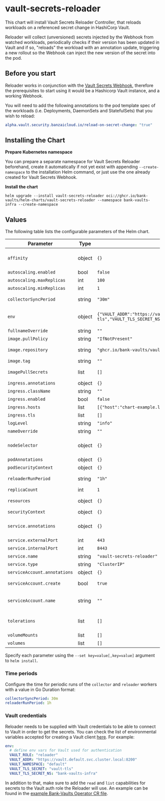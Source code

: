 # vault-secrets-reloader

This chart will install Vault Secrets Reloader Controller, that reloads workloads on a referenced secret change in HashiCorp Vault.

Reloader will collect (unversioned) secrets injected by the Webhook from watched workloads, periodically checks if their version has been updated in Vault and if so, "reloads" the workload with an annotation update, triggering a new rollout so the Webhook can inject the new version of the secret into the pod.

## Before you start

Reloader works in conjunction with the [Vault Secrets Webhook](https://github.com/bank-vaults/vault-secrets-webhook), therefore the prerequisites to start using it would be a Hashicorp Vault instance, and a working Webhook.

You will need to add the following annotations to the pod template spec of the workloads (i.e. Deployments, DaemonSets and StatefulSets) that you wish to reload:

```yaml
alpha.vault.security.banzaicloud.io/reload-on-secret-change: "true"
```

## Installing the Chart

**Prepare Kubernetes namespace**

You can prepare a separate namespace for Vault Secrets Reloader beforehand, create it automatically if not yet exist with appending `--create-namespace` to the installation Helm command, or just use the one already created for Vault Secrets Webhook.

**Install the chart**

```shell
helm upgrade --install vault-secrets-reloader oci://ghcr.io/bank-vaults/helm-charts/vault-secrets-reloader --namespace bank-vaults-infra --create-namespace
```

## Values

The following table lists the configurable parameters of the Helm chart.

| Parameter | Type | Default | Description |
| --- | ---- | ------- | ----------- |
| `affinity` | object | `{}` | Node affinity settings for the pods. Check: https://kubernetes.io/docs/concepts/scheduling-eviction/assign-pod-node/ |
| `autoscaling.enabled` | bool | `false` | Enable Reloader horizontal pod autoscaling |
| `autoscaling.maxReplicas` | int | `100` | Maximum number of replicas |
| `autoscaling.minReplicas` | int | `1` | Minimum number of replicas |
| `collectorSyncPeriod` | string | `"30m"` | Time interval for the collector worker to run in Go Duration format |
| `env` | object | `{"VAULT_ADDR":"https://vault.default.svc.cluster.local:8200","VAULT_ROLE":"reloader","VAULT_TLS_SECRET":"vault-tls","VAULT_TLS_SECRET_NS":"bank-vaults-infra"}` | Custom environment variables available to Reloader Define environment variables for Vault authentication here |
| `fullnameOverride` | string | `""` | Override app full name |
| `image.pullPolicy` | string | `"IfNotPresent"` | Container image pull policy |
| `image.repository` | string | `"ghcr.io/bank-vaults/vault-secrets-reloader"` | Container image repo that contains the Reloader Controller |
| `image.tag` | string | `""` | Container image tag |
| `imagePullSecrets` | list | `[]` | Container image pull secrets for private repositories |
| `ingress.annotations` | object | `{}` | Reloader ingress annotations |
| `ingress.className` | string | `""` | Reloader IngressClass name |
| `ingress.enabled` | bool | `false` | Enable Reloader ingress |
| `ingress.hosts` | list | `[{"host":"chart-example.local","paths":[{"path":"/","pathType":"ImplementationSpecific"}]}]` | Reloader ingress hosts |
| `ingress.tls` | list | `[]` | Reloader ingress tls |
| `logLevel` | string | `"info"` | Log level |
| `nameOverride` | string | `""` | Override app name |
| `nodeSelector` | object | `{}` | Node labels for pod assignment. Check: https://kubernetes.io/docs/concepts/scheduling-eviction/assign-pod-node/#nodeselector |
| `podAnnotations` | object | `{}` | Extra annotations to add to pod metadata |
| `podSecurityContext` | object | `{}` | Pod security context for Reloader deployment |
| `reloaderRunPeriod` | string | `"1h"` | Time interval for the reloader worker to run in Go Duration format |
| `replicaCount` | int | `1` | Number of replicas |
| `resources` | object | `{}` | Resources to request for the deployment and pods |
| `securityContext` | object | `{}` | Pod security context for Reloader containers |
| `service.annotations` | object | `{}` | Reloader service annotations, e.g. if type is AWS LoadBalancer and you want to add security groups |
| `service.externalPort` | int | `443` | Reloader service external port |
| `service.internalPort` | int | `8443` | Reloader service internal port |
| `service.name` | string | `"vault-secrets-reloader"` | Reloader service name |
| `service.type` | string | `"ClusterIP"` | Reloader service type |
| `serviceAccount.annotations` | object | `{}` | Annotations to add to the service account |
| `serviceAccount.create` | bool | `true` | Specifies whether a service account should be created |
| `serviceAccount.name` | string | `""` | The name of the service account to use. If not set and create is true, a name is generated using the fullname template |
| `tolerations` | list | `[]` | List of node tolerations for the pods. Check: https://kubernetes.io/docs/concepts/scheduling-eviction/taint-and-toleration/ |
| `volumeMounts` | list | `[]` | Extra volume mounts for Reloader deployment |
| `volumes` | list | `[]` | Extra volume definitions for Reloader deployment |

Specify each parameter using the `--set key=value[,key=value]` argument to `helm install`.

### Time periods

Configure the time for periodic runs of the `collector` and `reloader` workers with a value in Go Duration format:

```yaml
collectorSyncPeriod: 30m
reloaderRunPeriod: 1h
```

### Vault credentials

 Reloader needs to be supplied with Vault credentials to be able to connect to Vault in order to get the secrets. You can check the list of environmental variables accepted for creating a Vault client [here](https://developer.hashicorp.com/vault/docs/commands#environment-variables). For example:

```yaml
env:
  # define env vars for Vault used for authentication
  VAULT_ROLE: "reloader"
  VAULT_ADDR: "https://vault.default.svc.cluster.local:8200"
  VAULT_NAMESPACE: "default"
  VAULT_TLS_SECRET: "vault-tls"
  VAULT_TLS_SECRET_NS: "bank-vaults-infra"
```

In addition to that, make sure to add the `read` and `list` capabilities for secrets to the Vault auth role the Reloader will use. An example can be found in the [example Bank-Vaults Operator CR file](https://github.com/bank-vaults/vault-secrets-reloader/blob/main/e2e/deploy/vault/vault.yaml#L102).
